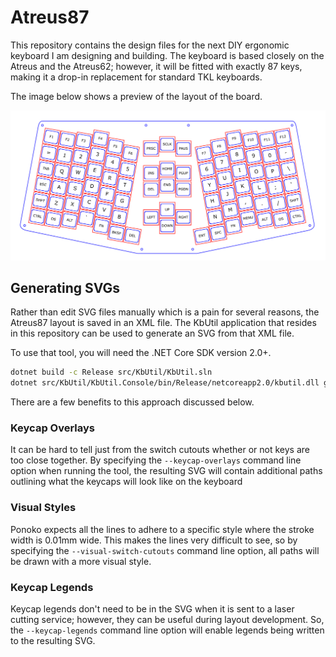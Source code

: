 # Atreus87

This repository contains the design files for the next DIY ergonomic keyboard I
am designing and building. The keyboard is based closely on the Atreus and the
Atreus62; however, it will be fitted with exactly 87 keys, making it a drop-in
replacement for standard TKL keyboards.

The image below shows a preview of the layout of the board.

![Atreus87 Layout Preview][preview]

[preview]: https://github.com/atreus87/atreus87.github.io/blob/master/images/Atreus87.png?raw=true "Atreus87 Layout Preview"

## Generating SVGs

Rather than edit SVG files manually which is a pain for several reasons, the
Atreus87 layout is saved in an XML file. The KbUtil application that resides in
this repository can be used to generate an SVG from that XML file.

To use that tool, you will need the .NET Core SDK version 2.0+.
```bash
dotnet build -c Release src/KbUtil/KbUtil.sln
dotnet src/KbUtil/KbUtil.Console/bin/Release/netcoreapp2.0/kbutil.dll gen-svg Atreus87.xml Atreus87.svg
```

There are a few benefits to this approach discussed below.

### Keycap Overlays
It can be hard to tell just from the switch cutouts whether or not keys are too
close together. By specifying the `--keycap-overlays` command line option when
running the tool, the resulting SVG will contain additional paths outlining
what the keycaps will look like on the keyboard

### Visual Styles
Ponoko expects all the lines to adhere to a specific style where the stroke
width is 0.01mm wide. This makes the lines very difficult to see, so by
specifying the `--visual-switch-cutouts` command line option, all paths will be
drawn with a more visual style.

### Keycap Legends
Keycap legends don't need to be in the SVG when it is sent to a laser cutting
service; however, they can be useful during layout development. So, the
`--keycap-legends` command line option will enable legends being written to the
resulting SVG.

